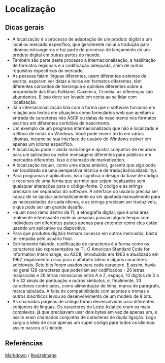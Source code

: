 # Localização

## Dicas gerais
* A localização é o processo de adaptação de um produto digital a um local ou mercado específico, que geralmente inclui a tradução para idiomas estrangeiros e faz parte do processo de lançamento de um produto digital em outras partes do mundo.
* Também são parte deste processo a internacionalização, a habilitação de formatos regionais e a codificação adequada, além de outros requisitos específicos do mercado.
* As pessoas falam línguas diferentes, usam diferentes sistemas de escrita, esperam ver datas e horas em formatos diferentes, têm diferentes conceitos de hierarquia e opiniões diferentes sobre a propriedade das Ilhas Falkland,
Caxemira, Crimeia, as diferenças são abundantes. E isso deve ser levado em conta ao se lidar com localização.
* Já a internacionalização lida com a forma que o software funciona em relação aos textos em situações como formulários web que aceitam a entrada de caracteres não ASCII ou datas de nascimento nos formatos escritos em diferentes certidões de nascimento.
* Um exemplo de um programa internacionalizado que não é localizado
é o Bloco de notas do Windows. Você pode inserir texto em vários idiomas,
mesmo se sua interface de usuário do Windows estiver em apenas um idioma específico.
* A localização pode ir ainda mais longe e ajustar conjuntos de recursos para um aplicativo ou exibir mensagens diferentes para públicos em mercados diferentes.
Isso é chamado de marketization.
* A localização requer, como uma etapa anterior, garantir que algo pode ser localizado de uma perspectiva técnica e de tradução(localizability).
* Para programas e aplicativos, isso significa o design da base de código
e recursos de uma forma que permite que sejam localizados sem quaisquer alterações
para o código-fonte. O código e as strings precisam ser separados do software.
A interface do usuário precisa ser capaz de se ajustar automaticamente ou ser ajustada manualmente para as necessidades de cada idioma, e as strings precisam ser traduzíveis, o que pode ser um grande desafio.
* Há um novo ramo dentro da TI, a etnografia digital, que é uma área realmente interessante onde as pessoas passam algum tempo com indivíduos em diferentes países
apenas para entender como eles estão usando um aplicativo ou dispositivo.
* Para que produtos digitais tenham sucesso em outros mercados, basta ter empatia pelo usuário final.
* Estritamente falando, codificação de caracteres é a forma como os caracteres são representados na TI. O American Standard Code for Information Interchange, ou ASCII, introduzido em 1963 e atualizado em 1967, regulamentou isso para o alfabeto latino e alguns caracteres adicionais. Sete bits foram usados ​​para cada caractere.
E assim, havia no geral 128 caracteres que poderiam ser codificados - 26 letras maiúsculas e 26 letras minúsculas entre A e Z, espaço, 10 dígitos de 0 a 9 e 32 sinais de pontuação e outros símbolos, e, finalmente, 33 caracteres controlados, como alimentação de linha, marca de parágrafo, marca tabulada. A falta de compatibilidade com acentos e tremas e outros diacríticos levou ao desenvolvimento de um modelo de 8 bits.
* As chamadas páginas de código foram desenvolvidas para diferentes conjuntos de línguas. Os caracteres do Leste Asiático eram os mais complexos, já que precisavam usar dois bytes em vez de apenas um, e assim eram chamados conjuntos de caracteres de dupla ligação. Logo surgiu a ideia de criar apenas um super código para todos os idiomas: assim nasceu o Unicode.

## Referências


[Markdown](https://guides.github.com/features/mastering-markdown/) / [ResizeImage](https://resizeimage.net/)
